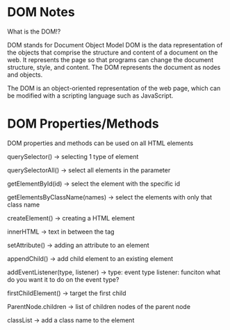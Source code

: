 # DOM Notes

What is the DOM!?

DOM stands for Document Object Model
DOM is the data representation of the objects that comprise the structure and content of a document on the web.
It represents the page so that programs can change the document structure, style, and content. The DOM represents the document as nodes and objects.

The DOM is an object-oriented representation of the web page, which can be modified with a scripting language such as JavaScript.

# DOM Properties/Methods

DOM properties and methods can be used on all HTML elements

querySelector() -> selecting 1 type of element

querySelectorAll() -> select all elements in the parameter

getElementById(id) -> select the element with the specific id

getElementsByClassName(names) -> select the elements with only that class name

createElement() -> creating a HTML element

innerHTML -> text in between the tag

setAttribute() -> adding an attribute to an element

appendChild() -> add child element to an existing element

addEventListener(type, listener) -> type: event type listener: funciton what do you want it to do on the event type?

firstChildElement() -> target the first child

ParentNode.children -> list of children nodes of the parent node

classList -> add a class name to the element
